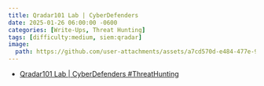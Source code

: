 ```yaml
---
title: Qradar101 Lab | CyberDefenders
date: 2025-01-26 06:00:00 -0600
categories: [Write-Ups, Threat Hunting]
tags: [difficulty:medium, siem:qradar]
image:
  path: https://github.com/user-attachments/assets/a7cd570d-e484-477e-9079-620e690e7fdf
---
```


- [Qradar101 Lab | CyberDefenders #ThreatHunting](https://medium.com/@mitzepx01/qradar101-lab-write-up-cyberdefenders-threat-hunting-a552456cdb26)